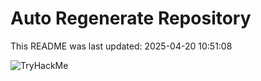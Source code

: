 # Auto Regenerate Repository

This README was last updated: 2025-04-20 10:51:08

 ![TryHackMe](https://tryhackme.com/badge/533634)